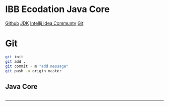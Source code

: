 # IBB Ecodation Java Core 
[Github](https://github.com/gnurm7/ibb_ecodation_javacore.git)
[JDK](https://www.oracle.com/tr/java/technologies/downloads/#jdk23-windows)
[Intellij Idea Communty](https://www.jetbrains.com/idea/download/?section=windows)
[Git](https://git-scm.com/downloads)


# Git
```sh
git init
git add .
git commit - m "add message"
git push -u origin master

```
## Java Core
```sh

```
---